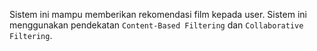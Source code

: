 Sistem ini mampu memberikan rekomendasi film kepada user. Sistem ini menggunakan pendekatan `Content-Based Filtering` dan `Collaborative Filtering`.
